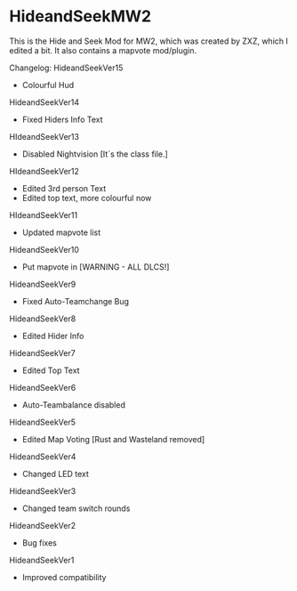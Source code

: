 # HideandSeekMW2
This is the Hide and Seek Mod for MW2, which was created by ZXZ, which I edited a bit.
It also contains a mapvote mod/plugin.

Changelog:
HideandSeekVer15
- Colourful Hud

HideandSeekVer14
- Fixed Hiders Info Text

HIdeandSeekVer13
- Disabled Nightvision [It´s the class file.]

HIdeandSeekVer12
- Edited 3rd person Text
- Edited top text, more colourful now

HIdeandSeekVer11
- Updated mapvote list

HideandSeekVer10
- Put mapvote in [WARNING - ALL DLCS!]

HideandSeekVer9
- Fixed Auto-Teamchange Bug

HideandSeekVer8
- Edited Hider Info

HideandSeekVer7
- Edited Top Text

HideandSeekVer6
- Auto-Teambalance disabled

HideandSeekVer5
- Edited Map Voting [Rust and Wasteland removed]

HideandSeekVer4
- Changed LED text

HideandSeekVer3
- Changed team switch rounds

HideandSeekVer2
- Bug fixes

HideandSeekVer1
- Improved compatibility
